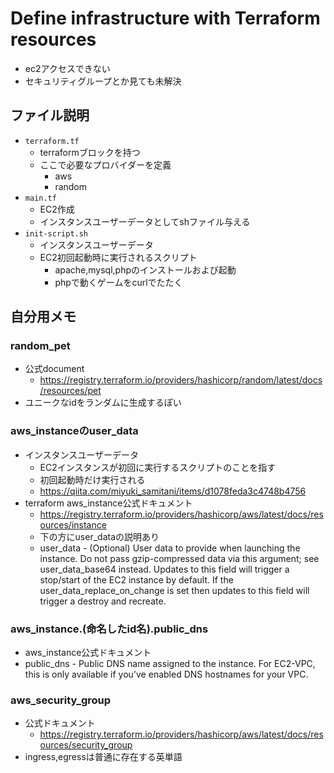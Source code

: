 # Define infrastructure with Terraform resources
- ec2アクセスできない
- セキュリティグループとか見ても未解決
## ファイル説明
- `terraform.tf`
  - terraformブロックを持つ
  - ここで必要なプロバイダーを定義
    - aws
    - random
- `main.tf`
  - EC2作成
  - インスタンスユーザーデータとしてshファイル与える
- `init-script.sh`
  - インスタンスユーザーデータ
  - EC2初回起動時に実行されるスクリプト
    - apache,mysql,phpのインストールおよび起動
    - phpで動くゲームをcurlでたたく
  
## 自分用メモ
### random_pet
- 公式document
  - https://registry.terraform.io/providers/hashicorp/random/latest/docs/resources/pet
- ユニークなidをランダムに生成するぽい


### aws_instanceのuser_data
- インスタンスユーザーデータ
  - EC2インスタンスが初回に実行するスクリプトのことを指す
  - 初回起動時だけ実行される
  - https://qiita.com/miyuki_samitani/items/d1078feda3c4748b4756
- terraform aws_instance公式ドキュメント
  - https://registry.terraform.io/providers/hashicorp/aws/latest/docs/resources/instance
  - 下の方にuser_dataの説明あり
  - user_data - (Optional) User data to provide when launching the instance. Do not pass gzip-compressed data via this argument; see user_data_base64 instead. Updates to this field will trigger a stop/start of the EC2 instance by default. If the user_data_replace_on_change is set then updates to this field will trigger a destroy and recreate.
### aws_instance.(命名したid名).public_dns
- aws_instance公式ドキュメント
- public_dns - Public DNS name assigned to the instance. For EC2-VPC, this is only available if you've enabled DNS hostnames for your VPC.

### aws_security_group
- 公式ドキュメント
  - https://registry.terraform.io/providers/hashicorp/aws/latest/docs/resources/security_group
- ingress,egressは普通に存在する英単語
